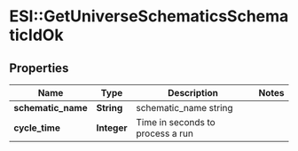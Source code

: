 # ESI::GetUniverseSchematicsSchematicIdOk

## Properties
Name | Type | Description | Notes
------------ | ------------- | ------------- | -------------
**schematic_name** | **String** | schematic_name string | 
**cycle_time** | **Integer** | Time in seconds to process a run | 



